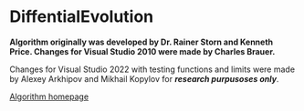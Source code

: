 # DiffentialEvolution

__Algorithm originally was developed by Dr. Rainer Storn and Kenneth Price. Changes for Visual Studio 2010 were made by Charles Brauer.__

Changes for Visual Studio 2022 with testing functions and limits were made by Alexey Arkhipov and Mikhail Kopylov for ___research purpusoses only___.

[Algorithm homepage](https://web.archive.org/web/20190108041041/http://www1.icsi.berkeley.edu/~storn/code.html#csou)
